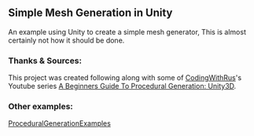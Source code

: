 ## Simple Mesh Generation in Unity

An example using Unity to create a simple mesh generator, This is almost certainly not how it should be done.

### Thanks & Sources:

This project was created following along with some of [CodingWithRus](https://www.youtube.com/channel/UCXiQoN0SVXp9KFkhjZRNHSQ)'s Youtube series [A Beginners Guide To Procedural Generation: Unity3D](https://www.youtube.com/playlist?list=PLu2uAkIZ4shpPdCTIjEpvhD8U-RRM3Y2F).

### Other examples:

[ProceduralGenerationExamples](https://github.com/BeingTomGreen/ProceduralGenerationExamples)